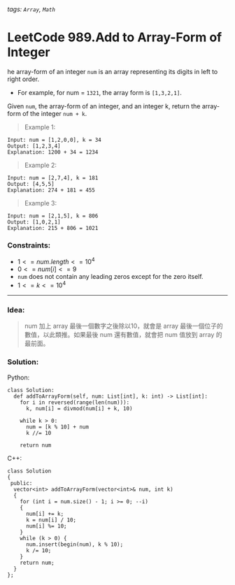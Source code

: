 ###### tags: `Array`, `Math`

# LeetCode 989.Add to Array-Form of Integer
he array-form of an integer ```num``` is an array representing its digits in left to right order.

- For example, for num = ```1321```, the array form is ```[1,3,2,1]```.

Given ```num```, the array-form of an integer, and an integer k, return the array-form of the integer ```num + k```.  
  
 

>Example 1:
```
Input: num = [1,2,0,0], k = 34
Output: [1,2,3,4]
Explanation: 1200 + 34 = 1234
```

>Example 2:
```
Input: num = [2,7,4], k = 181
Output: [4,5,5]
Explanation: 274 + 181 = 455
```
>Example 3:
```
Input: num = [2,1,5], k = 806
Output: [1,0,2,1]
Explanation: 215 + 806 = 1021
```
 

### Constraints:

- $1 <= num.length <= 10^4$
- $0 <= num[i] <= 9$
- ```num``` does not contain any leading zeros except for the zero itself.
- $1 <= k <= 10^4$




---
### Idea:
>num 加上 array 最後一個數字之後除以10，就會是 array 最後一個位子的數值，以此類推。如果最後 num 還有數值，就會把 num 值放到 array 的最前面。
### Solution:
Python:
```python=
class Solution:
  def addToArrayForm(self, num: List[int], k: int) -> List[int]:
    for i in reversed(range(len(num))):
      k, num[i] = divmod(num[i] + k, 10)

    while k > 0:
      num = [k % 10] + num
      k //= 10

    return num
```
C++:
```cpp=
class Solution 
{
 public:
  vector<int> addToArrayForm(vector<int>& num, int k) 
  {
    for (int i = num.size() - 1; i >= 0; --i) 
    {
      num[i] += k;
      k = num[i] / 10;
      num[i] %= 10;
    }
    while (k > 0) {
      num.insert(begin(num), k % 10);
      k /= 10;
    }
    return num;
  }
};
```